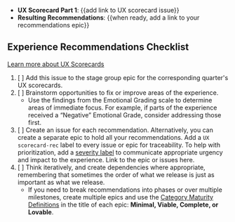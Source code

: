 <!--

Title should be: Experience Recommendations - {{Stage Group}} FY{{YY}}-Q{{quarter number}} - {{Title or Description of the Evaluated Workflow / JTBD}}
(e.g. “Experience Recommendations - Create:Source Code FY21-Q1 - Obtaining screenshots from testing artifacts”)

-->

- **UX Scorecard Part 1**: {{add link to UX scorecard issue}}
- **Resulting Recommendations**: {{when ready, add a link to your recommendations epic}}

## Experience Recommendations Checklist

[Learn more about UX Scorecards](https://about.gitlab.com/handbook/engineering/ux/ux-scorecards/)

1. [ ] Add this issue to the stage group epic for the corresponding quarter's UX scorecards.
1. [ ] Brainstorm opportunities to fix or improve areas of the experience.
   - Use the findings from the Emotional Grading scale to determine areas of immediate focus. For example, if parts of the experience received a “Negative” Emotional Grade, consider addressing those first. 
1. [ ] Create an issue for each recommendation. Alternatively, you can create a separate epic to hold all your recommendations. Add a `UX scorecard-rec` label to every issue or epic for traceability. To help with prioritization, add a [severity label](https://about.gitlab.com/handbook/engineering/quality/issue-triage/#severity) to communicate appropriate urgency and impact to the experience. Link to the epic or issues here.
1. [ ] Think iteratively, and create dependencies where appropriate, remembering that sometimes the order of what we release is just as important as what we release.
   - If you need to break recommendations into phases or over multiple milestones, create multiple epics and use the [Category Maturity Definitions](https://about.gitlab.com/direction/maturity/) in the title of each epic: **Minimal, Viable, Complete, or Lovable**.
